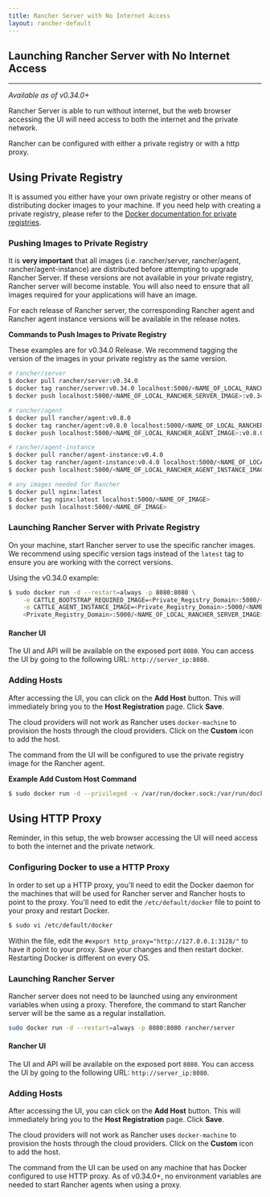```yaml
---
title: Rancher Server with No Internet Access
layout: rancher-default
---
```


## Launching Rancher Server with No Internet Access
---

_Available as of v0.34.0+_

Rancher Server is able to run without internet, but the web browser accessing the UI will need access to both the internet and the private network. 

Rancher can be configured with either a private registry or with a http proxy. 

## Using Private Registry

It is assumed you either have your own private registry or other means of distributing docker images to your machine. If you need help with creating a private registry, please refer to the [Docker documentation for private registries](https://docs.docker.com/registry/). 

### Pushing Images to Private Registry 

It is **very important** that all images (i.e. rancher/server, rancher/agent, rancher/agent-instance) are distributed before attempting to upgrade Rancher Server. If these versions are not available in your private registry, Rancher server will become instable. You will also need to ensure that all images required for your applications will have an image.

For each release of Rancher server, the corresponding Rancher agent and Rancher agent instance versions will be available in the release notes. 

**Commands to Push Images to Private Registry**

These examples are for v0.34.0 Release. We recommend tagging the version of the images in your private registry as the same version. 

```bash
# rancher/server 
$ docker pull rancher/server:v0.34.0
$ docker tag rancher/server:v0.34.0 localhost:5000/<NAME_OF_LOCAL_RANCHER_SERVER_IMAGE>:v0.34.0
$ docker push localhost:5000/<NAME_OF_LOCAL_RANCHER_SERVER_IMAGE>:v0.34.0 

# rancher/agent
$ docker pull rancher/agent:v0.8.0
$ docker tag rancher/agent:v0.8.0 localhost:5000/<NAME_OF_LOCAL_RANCHER_AGENT_IMAGE>:v0.8.0
$ docker push localhost:5000/<NAME_OF_LOCAL_RANCHER_AGENT_IMAGE>:v0.8.0

# rancher/agent-instance
$ docker pull rancher/agent-instance:v0.4.0
$ docker tag rancher/agent-instance:v0.4.0 localhost:5000/<NAME_OF_LOCAL_RANCHER_AGENT_INSTANCE_IMAGE>:v0.4.0
$ docker push localhost:5000/<NAME_OF_LOCAL_RANCHER_AGENT_INSTANCE_IMAGE>:v0.4.0

# any images needed for Rancher
$ docker pull nginx:latest
$ docker tag nginx:latest localhost:5000/<NAME_OF_IMAGE>
$ docker push localhost:5000/<NAME_OF_IMAGE>
```

### Launching Rancher Server with Private Registry

On your machine, start Rancher server to use the specific rancher images. We recommend using specific version tags instead of the `latest` tag to ensure you are working with the correct versions. 

Using the v0.34.0 example:

```bash
$ sudo docker run -d --restart=always -p 8080:8080 \
    -e CATTLE_BOOTSTRAP_REQUIRED_IMAGE=<Private_Registry_Domain>:5000/<NAME_OF_LOCAL_RANCHER_AGENT_IMAGE>:v0.8.0 \
    -e CATTLE_AGENT_INSTANCE_IMAGE=<Private_Registry_Domain>:5000/<NAME_OF_LOCAL_RANCHER_AGENT_INSTANCE_IMAGE>:v0.4.0 \
    <Private_Registry_Domain>:5000/<NAME_OF_LOCAL_RANCHER_SERVER_IMAGE>:v0.34.0
```

#### Rancher UI

The UI and API will be available on the exposed port `8080`. You can access the UI by going to the following URL: `http://server_ip:8080`.

### Adding Hosts

After accessing the UI, you can click on the **Add Host** button. This will immediately bring you to the **Host Registration** page. Click **Save**. 

The cloud providers will not work as Rancher uses `docker-machine` to provision the hosts through the cloud providers. Click on the **Custom** icon to add the host. 

The command from the UI will be configured to use the private registry image for the Rancher agent. 

**Example Add Custom Host Command**

```bash
$ sudo docker run -d --privileged -v /var/run/docker.sock:/var/run/docker.sock <Private_Registry_Domain>:5000/<NAME_OF_LOCAL_RANCHER_AGENT_IMAGE>:v0.8.0 http://<server_ip>:8080/v1/scripts/<security_credentials>
```

## Using HTTP Proxy 

Reminder, in this setup, the web browser accessing the UI will need access to both the internet and the private network. 

### Configuring Docker to use a HTTP Proxy

In order to set up a HTTP proxy, you'll need to edit the Docker daemon for the machines that will be used for Rancher server and Rancher hosts to point to the proxy. You'll need to edit the `/etc/default/docker` file to point to your proxy and restart Docker.

```bash
$ sudo vi /etc/default/docker
```

Within the file, edit the `#export http_proxy="http://127.0.0.1:3128/"` to have it point to your proxy. Save your changes and then restart docker. Restarting Docker is different on every OS. 

### Launching Rancher Server 

Rancher server does not need to be launched using any environment variables when using a proxy. Therefore, the command to start Rancher server will be the same as a regular installation.

```bash
sudo docker run -d --restart=always -p 8080:8080 rancher/server
```
#### Rancher UI

The UI and API will be available on the exposed port `8080`. You can access the UI by going to the following URL: `http://server_ip:8080`.

### Adding Hosts

After accessing the UI, you can click on the **Add Host** button. This will immediately bring you to the **Host Registration** page. Click **Save**. 

The cloud providers will not work as Rancher uses `docker-machine` to provision the hosts through the cloud providers. Click on the **Custom** icon to add the host. 

The command from the UI can be used on any machine that has Docker configured to use HTTP proxy. As of v0.34.0+, no environment variables are needed to start Rancher agents when using a proxy.





 
